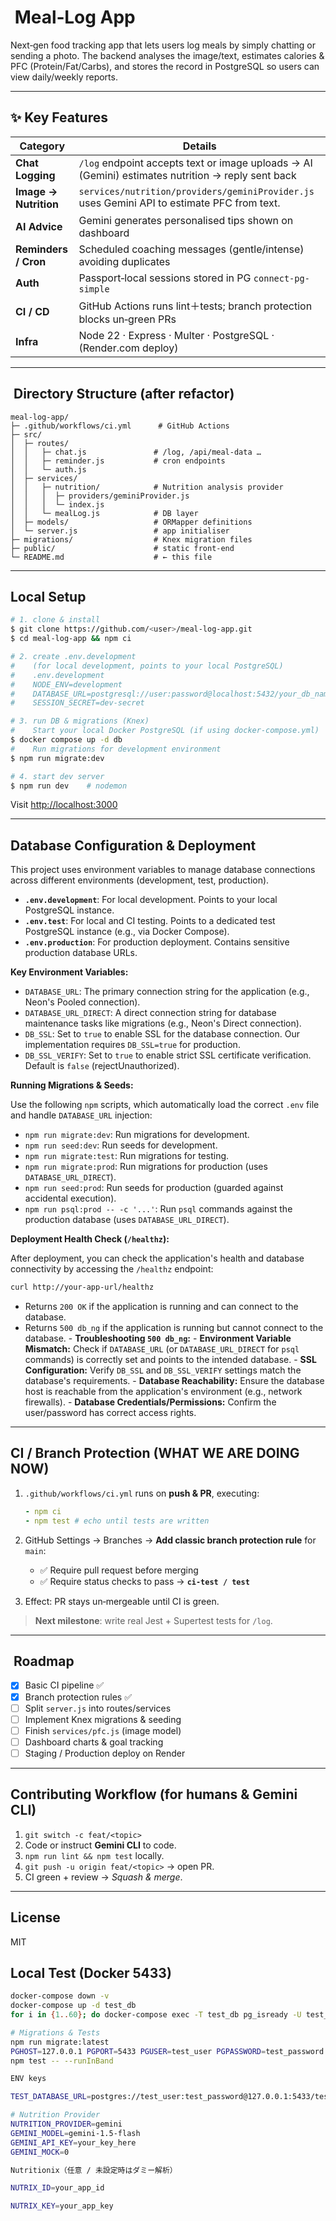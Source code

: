 # ️ Meal‑Log App

Next‑gen food tracking app that lets users log meals by simply chatting or sending a photo. The backend analyses the image/text, estimates calories & PFC (Protein/Fat/Carbs), and stores the record in PostgreSQL so users can view daily/weekly reports.

---

## ✨ Key Features

| Category              | Details                                                                                           |
| --------------------- | ------------------------------------------------------------------------------------------------- |
| **Chat Logging**      | `/log` endpoint accepts text or image uploads → AI (Gemini) estimates nutrition → reply sent back |
| **Image → Nutrition** | `services/nutrition/providers/geminiProvider.js` uses Gemini API to estimate PFC from text.       |
| **AI Advice**         | Gemini generates personalised tips shown on dashboard                                             |
| **Reminders / Cron**  | Scheduled coaching messages (gentle/intense) avoiding duplicates                                  |
| **Auth**              | Passport‑local sessions stored in PG `connect-pg-simple`                                          |
| **CI / CD**           | GitHub Actions runs lint＋tests; branch protection blocks un‑green PRs                            |
| **Infra**             | Node 22 · Express · Multer · PostgreSQL · (Render.com deploy)                                     |

---

## ️ Directory Structure (after refactor)

```
meal-log-app/
├─ .github/workflows/ci.yml      # GitHub Actions
├─ src/
│  ├─ routes/
│  │   ├─ chat.js               # /log, /api/meal-data …
│  │   ├─ reminder.js           # cron endpoints
│  │   └─ auth.js
│  ├─ services/
│  │   ├─ nutrition/            # Nutrition analysis provider
│  │   │  ├─ providers/geminiProvider.js
│  │   │  └─ index.js
│  │   └─ mealLog.js            # DB layer
│  ├─ models/                   # ORMapper definitions
│  └─ server.js                 # app initialiser
├─ migrations/                  # Knex migration files
├─ public/                      # static front‑end
└─ README.md                    # ← this file
```

---

## Local Setup

```bash
# 1. clone & install
$ git clone https://github.com/<user>/meal-log-app.git
$ cd meal-log-app && npm ci

# 2. create .env.development
#    (for local development, points to your local PostgreSQL)
#    .env.development
#    NODE_ENV=development
#    DATABASE_URL=postgresql://user:password@localhost:5432/your_db_name?sslmode=disable
#    SESSION_SECRET=dev-secret

# 3. run DB & migrations (Knex)
#    Start your local Docker PostgreSQL (if using docker-compose.yml)
$ docker compose up -d db
#    Run migrations for development environment
$ npm run migrate:dev

# 4. start dev server
$ npm run dev    # nodemon
```

Visit [http://localhost:3000](http://localhost:3000)

---

## Database Configuration & Deployment

This project uses environment variables to manage database connections across different environments (development, test, production).

- **`.env.development`**: For local development. Points to your local PostgreSQL instance.
- **`.env.test`**: For local and CI testing. Points to a dedicated test PostgreSQL instance (e.g., via Docker Compose).
- **`.env.production`**: For production deployment. Contains sensitive production database URLs.

**Key Environment Variables:**

- `DATABASE_URL`: The primary connection string for the application (e.g., Neon's Pooled connection).
- `DATABASE_URL_DIRECT`: A direct connection string for database maintenance tasks like migrations (e.g., Neon's Direct connection).
- `DB_SSL`: Set to `true` to enable SSL for the database connection. Our implementation requires `DB_SSL=true` for production.
- `DB_SSL_VERIFY`: Set to `true` to enable strict SSL certificate verification. Default is `false` (rejectUnauthorized).

**Running Migrations & Seeds:**

Use the following `npm` scripts, which automatically load the correct `.env` file and handle `DATABASE_URL` injection:

- `npm run migrate:dev`: Run migrations for development.
- `npm run seed:dev`: Run seeds for development.
- `npm run migrate:test`: Run migrations for testing.
- `npm run migrate:prod`: Run migrations for production (uses `DATABASE_URL_DIRECT`).
- `npm run seed:prod`: Run seeds for production (guarded against accidental execution).
- `npm run psql:prod -- -c '...'`: Run `psql` commands against the production database (uses `DATABASE_URL_DIRECT`).

**Deployment Health Check (`/healthz`):**

After deployment, you can check the application's health and database connectivity by accessing the `/healthz` endpoint:

```bash
curl http://your-app-url/healthz
```

- Returns `200 OK` if the application is running and can connect to the database.
- Returns `500 db_ng` if the application is running but cannot connect to the database. - **Troubleshooting `500 db_ng`:** - **Environment Variable Mismatch:** Check if `DATABASE_URL` (or `DATABASE_URL_DIRECT` for `psql` commands) is correctly set and points to the intended database. - **SSL Configuration:** Verify `DB_SSL` and `DB_SSL_VERIFY` settings match the database's requirements. - **Database Reachability:** Ensure the database host is reachable from the application's environment (e.g., network firewalls). - **Database Credentials/Permissions:** Confirm the user/password has correct access rights.

---

## CI / Branch Protection (WHAT WE ARE DOING NOW)

1. `.github/workflows/ci.yml` runs on **push & PR**, executing:

   ```yaml
   - npm ci
   - npm test # echo until tests are written
   ```

2. GitHub Settings → Branches → **Add classic branch protection rule** for `main`:
   - ✅ Require pull request before merging
   - ✅ Require status checks to pass → **`ci-test / test`**

3. Effect: PR stays un‑mergeable until CI is green.

> **Next milestone**: write real Jest + Supertest tests for `/log`.

---

## ️ Roadmap

- [x] Basic CI pipeline ✅
- [x] Branch protection rules ✅
- [ ] Split `server.js` into routes/services
- [ ] Implement Knex migrations & seeding
- [ ] Finish `services/pfc.js` (image model)
- [ ] Dashboard charts & goal tracking
- [ ] Staging / Production deploy on Render

---

## Contributing Workflow (for humans & Gemini CLI)

1. `git switch -c feat/<topic>`
2. Code or instruct **Gemini CLI** to code.
3. `npm run lint && npm test` locally.
4. `git push -u origin feat/<topic>` → open PR.
5. CI green + review → _Squash & merge_.

---

## License

MIT

## Local Test (Docker 5433)

```bash
docker-compose down -v
docker-compose up -d test_db
for i in {1..60}; do docker-compose exec -T test_db pg_isready -U test_user -d test_meal_log_db && break; sleep 1; done

# Migrations & Tests
npm run migrate:latest
PGHOST=127.0.0.1 PGPORT=5433 PGUSER=test_user PGPASSWORD=test_password PGDATABASE=test_meal_log_db \
npm test -- --runInBand

ENV keys

TEST_DATABASE_URL=postgres://test_user:test_password@127.0.0.1:5433/test_meal_log_db

# Nutrition Provider
NUTRITION_PROVIDER=gemini
GEMINI_MODEL=gemini-1.5-flash
GEMINI_API_KEY=your_key_here
GEMINI_MOCK=0

Nutritionix（任意 / 未設定時はダミー解析）

NUTRIX_ID=your_app_id

NUTRIX_KEY=your_app_key
```

```

```

